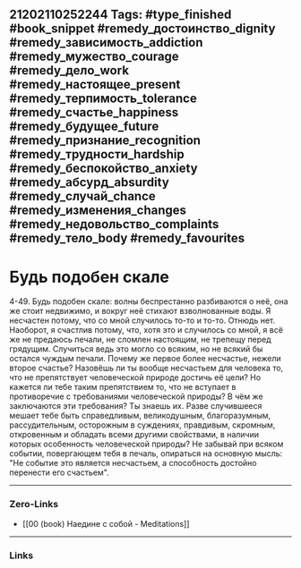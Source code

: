 21202110252244
Tags: #type_finished #book_snippet #remedy_достоинство_dignity #remedy_зависимость_addiction #remedy_мужество_courage #remedy_дело_work #remedy_настоящее_present #remedy_терпимость_tolerance #remedy_счастье_happiness #remedy_будущее_future #remedy_признание_recognition #remedy_трудности_hardship #remedy_беспокойство_anxiety #remedy_абсурд_absurdity #remedy_случай_chance #remedy_изменения_changes #remedy_недовольство_complaints #remedy_тело_body #remedy_favourites
---
# Будь подобен скале

 4-49. Будь подобен скале: волны беспрестанно разбиваются о неё, она же стоит недвижимо, и вокруг неё стихают взволнованные воды. Я несчастен потому, что со мной случилось то-то и то-то.  Отнюдь нет. Наоборот, я счастлив потому, что, хотя это и случилось со мной, я всё же не предаюсь печали, не сломлен настоящим, не трепещу перед грядущим. Случиться ведь это могло со всяким, но не всякий бы остался чуждым печали. Почему же первое более несчастье, нежели второе счастье? Назовёшь ли ты вообще несчастьем для человека то, что не препятствует человеческой природе достичь её цели? Но кажется ли тебе таким препятствием то, что не вступает в противоречие с требованиями человеческой природы? В чём же заключаются эти требования? Ты знаешь их. Разве случившееся мешает тебе быть справедливым, великодушным, благоразумным, рассудительным, осторожным в суждениях, правдивым, скромным, откровенным и обладать всеми другими свойствами, в наличии которых особенность человеческой природы? Не забывай при всяком событии, повергающем тебя в печаль, опираться на основную мысль: "Не событие это является несчастьем, а способность достойно перенести его счастьем". 

---
### Zero-Links
- [[00 (book) Наедине с собой - Meditations]]
---
### Links

